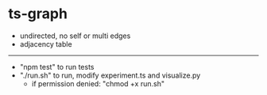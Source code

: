 # ts-graph
- undirected, no self or multi edges
- adjacency table

----
- "npm test" to run tests
- "./run.sh" to run, modify experiment.ts and visualize.py
  - if permission denied: "chmod +x run.sh"

